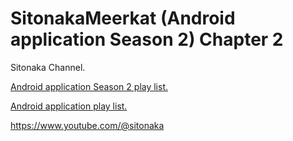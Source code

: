 # SitonakaMeerkat (Android application Season 2) Chapter 2
Sitonaka Channel.

[Android application Season 2 play list.](https://youtube.com/playlist?list=PLotYgXRnBvdBBGyv_uEcdQc23c0nljTP6)

[Android application play list.](https://www.youtube.com/playlist?list=PLotYgXRnBvdDEbEznGYpTibSCKli1992m)

https://www.youtube.com/@sitonaka
